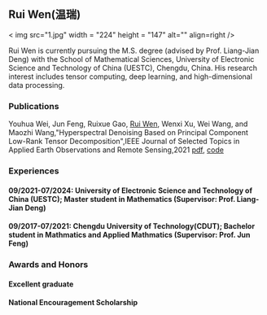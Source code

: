 ## Rui Wen(温瑞)

< img src="1.jpg" width = "224" height = "147" alt="" align=right />

Rui Wen is currently pursuing the M.S. degree (advised by Prof. Liang-Jian Deng) with the School of Mathematical Sciences, University of Electronic Science and Technology of China (UESTC), Chengdu, China. His research interest includes tensor computing, deep learning, and high-dimensional data processing.

### Publications
Youhua Wei, Jun Feng, Ruixue Gao, [Rui Wen](https://rui-wen0215.github.io/), Wenxi Xu, Wei Wang, and Maozhi Wang,"Hyperspectral Denoising Based on Principal Component Low-Rank Tensor Decomposition",IEEE Journal of Selected Topics in Applied Earth Observations and Remote Sensing,2021
[pdf](https://github.com/Rui-Wen0215/Rui-Wen0215.github.io), [code](https://github.com/Rui-Wen0215/Rui-Wen0215.github.io)

### Experiences
#### 09/2021-07/2024: University of Electronic Science and Technology of China (UESTC); Master student in Mathematics (Supervisor: Prof. Liang-Jian Deng)
#### 09/2017-07/2021: Chengdu University of Technology(CDUT); Bachelor student in Mathmatics and Applied Mathmatics (Supervisor: Prof. Jun Feng)

### Awards and Honors
#### Excellent graduate
#### National Encouragement Scholarship
